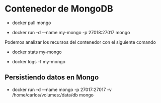 # Contenedor de MongoDB

- docker pull mongo

- docker run -d --name my-mongo -p 27018:27017 mongo

Podemos analizar los recursos del contenedor con el siguiente comando
- docker stats my-mongo 

- docker logs -f my-mongo

## Persistiendo datos en Mongo

- docker run -d --name mongo -p 27017:27017 -v /home/carlos/volumes:/data/db mongo
